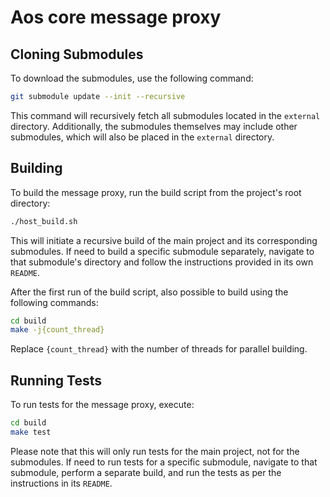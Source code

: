 # Aos core message proxy

## Cloning Submodules

To download the submodules, use the following command:

```sh
git submodule update --init --recursive
```

This command will recursively fetch all submodules located in the `external` directory. Additionally, the submodules themselves may include other submodules, which will also be placed in the `external` directory.

## Building

To build the message proxy, run the build script from the project's root directory:

```sh
./host_build.sh
```

This will initiate a recursive build of the main project and its corresponding submodules. If need to build a specific submodule separately, navigate to that submodule's directory and follow the instructions provided in its own `README`.

After the first run of the build script, also possible to build using the following commands:

```sh
cd build
make -j{count_thread}
```

Replace `{count_thread}` with the number of threads for parallel building.

## Running Tests

To run tests for the message proxy, execute:

```sh
cd build
make test
```

Please note that this will only run tests for the main project, not for the submodules. If need to run tests for a specific submodule, navigate to that submodule, perform a separate build, and run the tests as per the instructions in its `README`.
